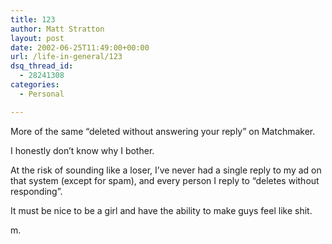 ```yaml
---
title: 123
author: Matt Stratton
layout: post
date: 2002-06-25T11:49:00+00:00
url: /life-in-general/123
dsq_thread_id:
  - 28241308
categories:
  - Personal

---
```

More of the same &#8220;deleted without answering your reply&#8221; on Matchmaker.

I honestly don&#8217;t know why I bother.

At the risk of sounding like a loser, I&#8217;ve never had a single reply to my ad on that system (except for spam), and every person I reply to &#8220;deletes without responding&#8221;.

It must be nice to be a girl and have the ability to make guys feel like shit.

m.